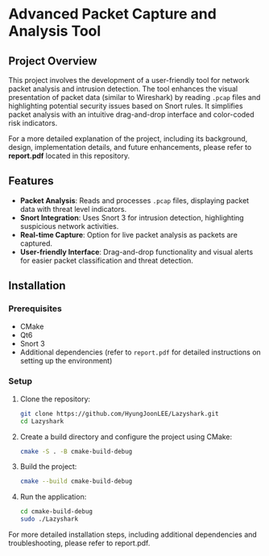 # Advanced Packet Capture and Analysis Tool

## Project Overview
This project involves the development of a user-friendly tool for network packet analysis and intrusion detection. The tool enhances the visual presentation of packet data (similar to Wireshark) by reading `.pcap` files and highlighting potential security issues based on Snort rules. It simplifies packet analysis with an intuitive drag-and-drop interface and color-coded risk indicators.

For a more detailed explanation of the project, including its background, design, implementation details, and future enhancements, please refer to **report.pdf** located in this repository.

## Features
- **Packet Analysis**: Reads and processes `.pcap` files, displaying packet data with threat level indicators.
- **Snort Integration**: Uses Snort 3 for intrusion detection, highlighting suspicious network activities.
- **Real-time Capture**: Option for live packet analysis as packets are captured.
- **User-friendly Interface**: Drag-and-drop functionality and visual alerts for easier packet classification and threat detection.

## Installation

### Prerequisites
- CMake
- Qt6
- Snort 3
- Additional dependencies (refer to `report.pdf` for detailed instructions on setting up the environment)

### Setup
1. Clone the repository:
   ```bash
   git clone https://github.com/HyungJoonLEE/Lazyshark.git
   cd Lazyshark

2. Create a build directory and configure the project using CMake:
   ```bash
   cmake -S . -B cmake-build-debug

3. Build the project:
   ```bash
   cmake --build cmake-build-debug
   
4. Run the application:
   ```bash
   cd cmake-build-debug
   sudo ./Lazyshark

For more detailed installation steps, including additional dependencies and troubleshooting, please refer to report.pdf.
